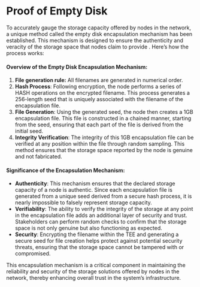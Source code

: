 # Proof of Empty Disk

To accurately gauge the storage capacity offered by nodes in the network, a unique method called the empty disk encapsulation mechanism has been established. This mechanism is designed to ensure the authenticity and veracity of the storage space that nodes claim to provide . Here’s how the process works:

#### Overview of the Empty Disk Encapsulation Mechanism:

1. **File generation rule:** All filenames are generated in numerical order.
2. **Hash Process**: Following encryption, the node performs a series of HASH operations on the encrypted filename. This process generates a 256-length seed that is uniquely associated with the filename of the encapsulation file.
3. **File Generation**: Using the generated seed, the node then creates a 1GB encapsulation file. This file is constructed in a chained manner, starting from the seed, ensuring that each part of the file is derived from the initial seed.
4. **Integrity Verification**: The integrity of this 1GB encapsulation file can be verified at any position within the file through random sampling. This method ensures that the storage space reported by the node is genuine and not fabricated.

#### Significance of the Encapsulation Mechanism:

* **Authenticity**: This mechanism ensures that the declared storage capacity of a node is authentic. Since each encapsulation file is generated from a unique seed derived from a secure hash process, it is nearly impossible to falsely represent storage capacity.
* **Verifiability**: The ability to verify the integrity of the storage at any point in the encapsulation file adds an additional layer of security and trust. Stakeholders can perform random checks to confirm that the storage space is not only genuine but also functioning as expected.
* **Security**: Encrypting the filename within the TEE and generating a secure seed for file creation helps protect against potential security threats, ensuring that the storage space cannot be tampered with or compromised.

This encapsulation mechanism is a critical component in maintaining the reliability and security of the storage solutions offered by nodes in the network, thereby enhancing overall trust in the system’s infrastructure.
